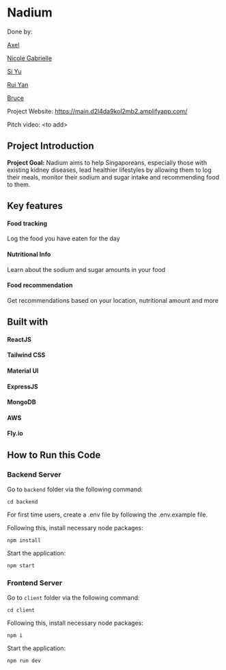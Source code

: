 # Nadium
Done by: 

[Axel](https://github.com/axeltanxl)

[Nicole Gabrielle](https://github.com/nicolegabriellet)

[Si Yu](https://github.com/swiifttay)

[Rui Yan](https://github.com/ang-rui-yan)

[Bruce](https://github.com/BruceWu2001)

Project Website: https://main.d2l4da9kol2mb2.amplifyapp.com/

Pitch video: \<to add\>

## Project Introduction

**Project Goal:** Nadium aims to help Singaporeans, especially those with existing kidney diseases, lead healthier lifestyles by allowing them to log their meals, monitor their sodium and sugar intake and recommending food to them.

## Key features ##

#### Food tracking
Log the food you have eaten for the day

#### Nutritional Info
Learn about the sodium and sugar amounts in your food

#### Food recommendation
Get recommendations based on your location, nutritional amount and more

## Built with

#### ReactJS
#### Tailwind CSS
#### Material UI
#### ExpressJS
#### MongoDB
#### AWS
#### Fly.io

 ## How to Run this Code

 ### Backend Server ###

Go to `backend` folder via the following command:

```
cd backend
```
For first time users, create a .env file by following the .env.example file. 

Following this, install necessary node packages:

```
npm install
```

Start the application:

```
npm start
```

### Frontend Server ###

Go to `client` folder via the following command:

```
cd client
```

Following this, install necessary node packages:

```
npm i
```

Start the application:

```
npm run dev
```




